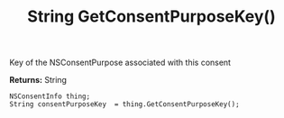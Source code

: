 ﻿---
uid: crmscript_ref_NSConsentInfo_GetConsentPurposeKey
title: String GetConsentPurposeKey()
intellisense: NSConsentInfo.GetConsentPurposeKey
keywords: NSConsentInfo, GetConsentPurposeKey
so.topic: reference
---

Key of the NSConsentPurpose associated with this consent

**Returns:** String


```crmscript
NSConsentInfo thing;
String consentPurposeKey  = thing.GetConsentPurposeKey();
```


